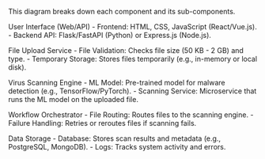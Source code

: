 This diagram breaks down each component and its sub-components.

User Interface (Web/API)
    - Frontend: HTML, CSS, JavaScript (React/Vue.js).
    - Backend API: Flask/FastAPI (Python) or Express.js (Node.js).

File Upload Service
    - File Validation: Checks file size (50 KB - 2 GB) and type.
    - Temporary Storage: Stores files temporarily (e.g., in-memory or local disk).

Virus Scanning Engine
    - ML Model: Pre-trained model for malware detection (e.g., TensorFlow/PyTorch).
    - Scanning Service: Microservice that runs the ML model on the uploaded file.

Workflow Orchestrator
    - File Routing: Routes files to the scanning engine.
    - Failure Handling: Retries or reroutes files if scanning fails.

Data Storage
    - Database: Stores scan results and metadata (e.g., PostgreSQL, MongoDB).
    - Logs: Tracks system activity and errors.
